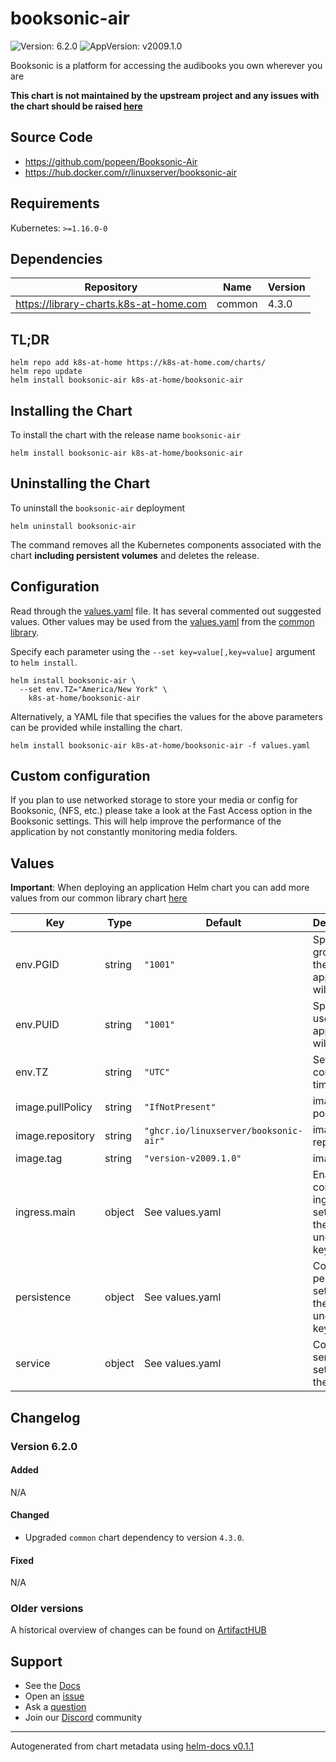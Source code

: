 # booksonic-air

![Version: 6.2.0](https://img.shields.io/badge/Version-6.2.0-informational?style=flat-square) ![AppVersion: v2009.1.0](https://img.shields.io/badge/AppVersion-v2009.1.0-informational?style=flat-square)

Booksonic is a platform for accessing the audibooks you own wherever you are

**This chart is not maintained by the upstream project and any issues with the chart should be raised [here](https://github.com/k8s-at-home/charts/issues/new/choose)**

## Source Code

* <https://github.com/popeen/Booksonic-Air>
* <https://hub.docker.com/r/linuxserver/booksonic-air>

## Requirements

Kubernetes: `>=1.16.0-0`

## Dependencies

| Repository | Name | Version |
|------------|------|---------|
| https://library-charts.k8s-at-home.com | common | 4.3.0 |

## TL;DR

```console
helm repo add k8s-at-home https://k8s-at-home.com/charts/
helm repo update
helm install booksonic-air k8s-at-home/booksonic-air
```

## Installing the Chart

To install the chart with the release name `booksonic-air`

```console
helm install booksonic-air k8s-at-home/booksonic-air
```

## Uninstalling the Chart

To uninstall the `booksonic-air` deployment

```console
helm uninstall booksonic-air
```

The command removes all the Kubernetes components associated with the chart **including persistent volumes** and deletes the release.

## Configuration

Read through the [values.yaml](./values.yaml) file. It has several commented out suggested values.
Other values may be used from the [values.yaml](https://github.com/k8s-at-home/library-charts/tree/main/charts/stable/common/values.yaml) from the [common library](https://github.com/k8s-at-home/library-charts/tree/main/charts/stable/common).

Specify each parameter using the `--set key=value[,key=value]` argument to `helm install`.

```console
helm install booksonic-air \
  --set env.TZ="America/New York" \
    k8s-at-home/booksonic-air
```

Alternatively, a YAML file that specifies the values for the above parameters can be provided while installing the chart.

```console
helm install booksonic-air k8s-at-home/booksonic-air -f values.yaml
```

## Custom configuration

If you plan to use networked storage to store your media or config for Booksonic, (NFS, etc.) please take a look at the
Fast Access option in the Booksonic settings. This will help improve the performance of the application
by not constantly monitoring media folders.

## Values

**Important**: When deploying an application Helm chart you can add more values from our common library chart [here](https://github.com/k8s-at-home/library-charts/tree/main/charts/stable/common)

| Key | Type | Default | Description |
|-----|------|---------|-------------|
| env.PGID | string | `"1001"` | Specify the group ID the application will run as |
| env.PUID | string | `"1001"` | Specify the user ID the application will run as |
| env.TZ | string | `"UTC"` | Set the container timezone |
| image.pullPolicy | string | `"IfNotPresent"` | image pull policy |
| image.repository | string | `"ghcr.io/linuxserver/booksonic-air"` | image repository |
| image.tag | string | `"version-v2009.1.0"` | image tag |
| ingress.main | object | See values.yaml | Enable and configure ingress settings for the chart under this key. |
| persistence | object | See values.yaml | Configure persistence settings for the chart under this key. |
| service | object | See values.yaml | Configures service settings for the chart. |

## Changelog

### Version 6.2.0

#### Added

N/A

#### Changed

* Upgraded `common` chart dependency to version `4.3.0`.

#### Fixed

N/A

### Older versions

A historical overview of changes can be found on [ArtifactHUB](https://artifacthub.io/packages/helm/k8s-at-home/booksonic-air?modal=changelog)

## Support

- See the [Docs](https://docs.k8s-at-home.com/our-helm-charts/getting-started/)
- Open an [issue](https://github.com/k8s-at-home/charts/issues/new/choose)
- Ask a [question](https://github.com/k8s-at-home/organization/discussions)
- Join our [Discord](https://discord.gg/sTMX7Vh) community

----------------------------------------------
Autogenerated from chart metadata using [helm-docs v0.1.1](https://github.com/k8s-at-home/helm-docs/releases/v0.1.1)
